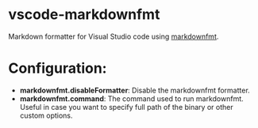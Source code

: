 # vscode-markdownfmt

Markdown formatter for Visual Studio code using [markdownfmt](https://github.com/shurcooL/markdownfmt).

# Configuration:

- **markdownfmt.disableFormatter**: Disable the markdownfmt formatter.
- **markdownfmt.command**: The command used to run markdownfmt. Useful in case you want to specify full path of the binary or other custom options.
